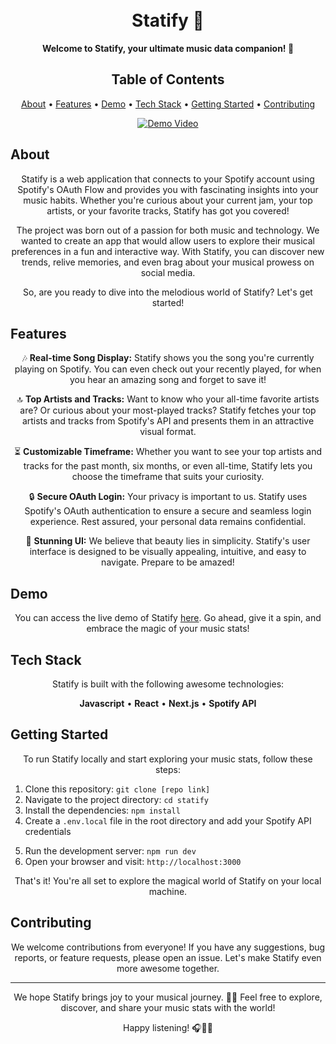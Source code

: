 <h1 align="center">
  <!-- <img src="https://your-image-url.com" alt="Statify"> -->
  <br>
  Statify 🎵
</h1>

<p align="center">
  <b>Welcome to Statify, your ultimate music data companion! 🎉</b>
</p>

<!-- <p align="center">
  <img src="https://upload-image-later" alt="Statify Demo">
</p> -->

<h2 align="center">Table of Contents</h2>

<p align="center">
  <a href="#about">About</a> •
  <a href="#features">Features</a> •
  <a href="#demo">Demo</a> •
  <a href="#tech-stack">Tech Stack</a> •
  <a href="#getting-started">Getting Started</a> •
  <a href="#contributing">Contributing</a>
</p>

<p align="center">
  <a href="https://www.youtube.com/watch?v=6gvmcJLWSi8">
    <img src="https://img.youtube.com/vi/6gvmcJLWSi8/0.jpg" alt="Demo Video">
  </a>
</p>

<h2 id="about">About</h2>

<p align="center">
  Statify is a web application that connects to your Spotify account using Spotify's OAuth Flow and provides you with fascinating insights into your music habits. Whether you're curious about your current jam, your top artists, or your favorite tracks, Statify has got you covered!
</p>

<p align="center">
  The project was born out of a passion for both music and technology. We wanted to create an app that would allow users to explore their musical preferences in a fun and interactive way. With Statify, you can discover new trends, relive memories, and even brag about your musical prowess on social media.
</p>

<p align="center">
  So, are you ready to dive into the melodious world of Statify? Let's get started!
</p>

<h2 id="features">Features</h2>

<p align="center">
  🎶 <b>Real-time Song Display:</b> Statify shows you the song you're currently playing on Spotify. You can even check out your recently played, for when you hear an amazing song and forget to save it!
</p>

<p align="center">
  🔝 <b>Top Artists and Tracks:</b> Want to know who your all-time favorite artists are? Or curious about your most-played tracks? Statify fetches your top artists and tracks from Spotify's API and presents them in an attractive visual format.
</p>

<p align="center">
  ⏳ <b>Customizable Timeframe:</b> Whether you want to see your top artists and tracks for the past month, six months, or even all-time, Statify lets you choose the timeframe that suits your curiosity.
</p>

<p align="center">
  🔒 <b>Secure OAuth Login:</b> Your privacy is important to us. Statify uses Spotify's OAuth authentication to ensure a secure and seamless login experience. Rest assured, your personal data remains confidential.
</p>

<p align="center">
  🌈 <b>Stunning UI:</b> We believe that beauty lies in simplicity. Statify's user interface is designed to be visually appealing, intuitive, and easy to navigate. Prepare to be amazed!
</p>

<h2 id="demo">Demo</h2>

<p align="center">
  You can access the live demo of Statify <a href="https://statify-flow.vercel.app/">here</a>. Go ahead, give it a spin, and embrace the magic of your music stats!
</p>

<!-- <p align="center">
  <a href="https://statify-flow.vercel.app/">
    <img src="https://your-demo-image-url.com" alt="Statify Demo">
  </a>
</p> -->

<h2 id="tech-stack">Tech Stack</h2>

<p align="center">
  Statify is built with the following awesome technologies:
</p>

<p align="center">
  <b>Javascript</b> • <b>React</b> • <b>Next.js</b> • <b>Spotify API</b>
</p>

<h2 id="getting-started">Getting Started</h2>

<p align="center">
  To run Statify locally and start exploring your music stats, follow these steps:
</p>

<ol>
  <li>Clone this repository: <code>git clone [repo link]</code></li>
  <li>Navigate to the project directory: <code>cd statify</code></li>
  <li>Install the dependencies: <code>npm install</code></li>
  <li>Create a <code>.env.local</code> file in the root directory and add your Spotify API credentials</li>
</ol>

<ol start="5">
  <li>Run the development server: <code>npm run dev</code></li>
  <li>Open your browser and visit: <code>http://localhost:3000</code></li>
</ol>

<p align="center">
  That's it! You're all set to explore the magical world of Statify on your local machine.
</p>

<h2 id="contributing">Contributing</h2>

<p align="center">
  We welcome contributions from everyone! If you have any suggestions, bug reports, or feature requests, please open an issue. Let's make Statify even more awesome together.
</p>

<hr>

<p align="center">
  We hope Statify brings joy to your musical journey. 🎵✨ Feel free to explore, discover, and share your music stats with the world!
</p>

<p align="center">
  Happy listening! 🎧💃🕺
</p>
